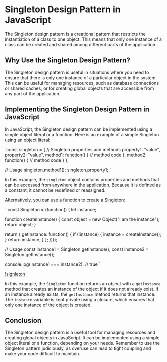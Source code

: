 # Singleton Design Pattern in JavaScript

The Singleton design pattern is a creational pattern that restricts the instantiation of a class to one object. This means that only one instance of a class can be created and shared among different parts of the application.

## Why Use the Singleton Design Pattern?

The Singleton design pattern is useful in situations where you need to ensure that there is only one instance of a particular object in the system. This can be useful for managing resources, such as database connections or shared caches, or for creating global objects that are accessible from any part of the application.

## Implementing the Singleton Design Pattern in JavaScript

In JavaScript, the Singleton design pattern can be implemented using a simple object literal or a function. Here is an example of a simple Singleton using an object literal:

`const singleton = {
// Singleton properties and methods
property1: "value",
property2: "value",
method1: function() {
// method code
},
method2: function() {
// method code
}
};

// Usage
singleton.method1();
singleton.property1;
`

In this example, the `singleton` object contains properties and methods that can be accessed from anywhere in the application. Because it is defined as a constant, it cannot be redefined or reassigned.

Alternatively, you can use a function to create a Singleton:

`
const Singleton = (function() {
let instance;

function createInstance() {
const object = new Object("I am the instance");
return object;
}

return {
getInstance: function() {
if (!instance) {
instance = createInstance();
}
return instance;
}
};
})();

// Usage
const instance1 = Singleton.getInstance();
const instance2 = Singleton.getInstance();

console.log(instance1 === instance2); // true
`

[!signleton]("assets/counterInstance.webm")

In this example, the `Singleton` function returns an object with a `getInstance` method that creates an instance of the object if it does not already exist. If an instance already exists, the `getInstance` method returns that instance. The `instance` variable is kept private using a closure, which ensures that only one instance of the object is created.

## Conclusion

The Singleton design pattern is a useful tool for managing resources and creating global objects in JavaScript. It can be implemented using a simple object literal or a function, depending on your needs. Remember to use the Singleton pattern judiciously, as overuse can lead to tight coupling and make your code difficult to maintain.
